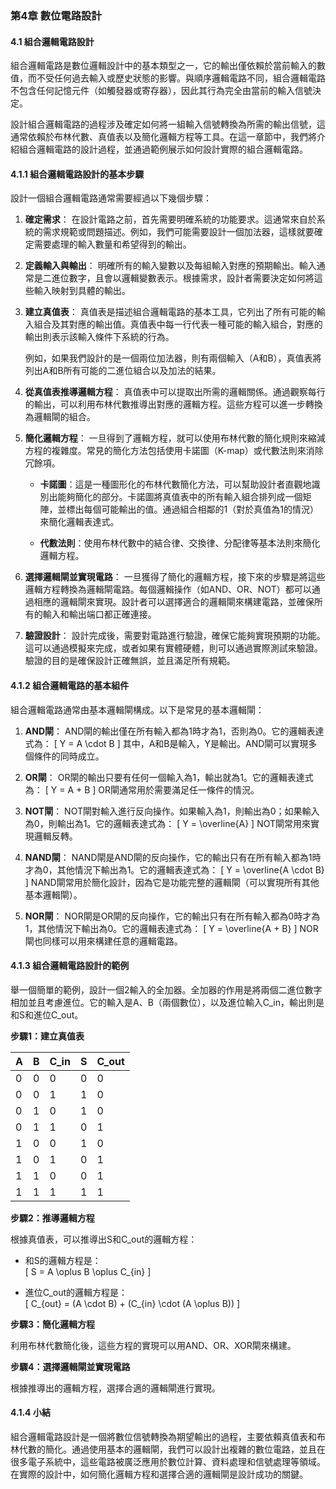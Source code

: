 ### 第4章 數位電路設計

#### 4.1 組合邏輯電路設計

組合邏輯電路是數位邏輯設計中的基本類型之一，它的輸出僅依賴於當前輸入的數值，而不受任何過去輸入或歷史狀態的影響。與順序邏輯電路不同，組合邏輯電路不包含任何記憶元件（如觸發器或寄存器），因此其行為完全由當前的輸入信號決定。

設計組合邏輯電路的過程涉及確定如何將一組輸入信號轉換為所需的輸出信號，這通常依賴於布林代數、真值表以及簡化邏輯方程等工具。在這一章節中，我們將介紹組合邏輯電路的設計過程，並通過範例展示如何設計實際的組合邏輯電路。

#### 4.1.1 組合邏輯電路設計的基本步驟

設計一個組合邏輯電路通常需要經過以下幾個步驟：

1. **確定需求**：
   在設計電路之前，首先需要明確系統的功能要求。這通常來自於系統的需求規範或問題描述。例如，我們可能需要設計一個加法器，這樣就要確定需要處理的輸入數量和希望得到的輸出。

2. **定義輸入與輸出**：
   明確所有的輸入變數以及每組輸入對應的預期輸出。輸入通常是二進位數字，且會以邏輯變數表示。根據需求，設計者需要決定如何將這些輸入映射到具體的輸出。

3. **建立真值表**：
   真值表是描述組合邏輯電路的基本工具，它列出了所有可能的輸入組合及其對應的輸出值。真值表中每一行代表一種可能的輸入組合，對應的輸出則表示該輸入條件下系統的行為。

   例如，如果我們設計的是一個兩位加法器，則有兩個輸入（A和B），真值表將列出A和B所有可能的二進位組合以及加法的結果。

4. **從真值表推導邏輯方程**：
   真值表中可以提取出所需的邏輯關係。通過觀察每行的輸出，可以利用布林代數推導出對應的邏輯方程。這些方程可以進一步轉換為邏輯閘的組合。

5. **簡化邏輯方程**：
   一旦得到了邏輯方程，就可以使用布林代數的簡化規則來縮減方程的複雜度。常見的簡化方法包括使用卡諾圖（K-map）或代數法則來消除冗餘項。

   - **卡諾圖**：這是一種圖形化的布林代數簡化方法，可以幫助設計者直觀地識別出能夠簡化的部分。卡諾圖將真值表中的所有輸入組合排列成一個矩陣，並標出每個可能輸出的值。通過組合相鄰的1（對於真值為1的情況）來簡化邏輯表達式。

   - **代數法則**：使用布林代數中的結合律、交換律、分配律等基本法則來簡化邏輯方程。

6. **選擇邏輯閘並實現電路**：
   一旦獲得了簡化的邏輯方程，接下來的步驟是將這些邏輯方程轉換為邏輯閘電路。每個邏輯操作（如AND、OR、NOT）都可以通過相應的邏輯閘來實現。設計者可以選擇適合的邏輯閘來構建電路，並確保所有的輸入和輸出端口都正確連接。

7. **驗證設計**：
   設計完成後，需要對電路進行驗證，確保它能夠實現預期的功能。這可以通過模擬來完成，或者如果有實體硬體，則可以通過實際測試來驗證。驗證的目的是確保設計正確無誤，並且滿足所有規範。

#### 4.1.2 組合邏輯電路的基本組件

組合邏輯電路通常由基本邏輯閘構成。以下是常見的基本邏輯閘：

1. **AND閘**：
   AND閘的輸出僅在所有輸入都為1時才為1，否則為0。它的邏輯表達式為：
   \[
   Y = A \cdot B
   \]
   其中，A和B是輸入，Y是輸出。AND閘可以實現多個條件的同時成立。

2. **OR閘**：
   OR閘的輸出只要有任何一個輸入為1，輸出就為1。它的邏輯表達式為：
   \[
   Y = A + B
   \]
   OR閘通常用於需要滿足任一條件的情況。

3. **NOT閘**：
   NOT閘對輸入進行反向操作。如果輸入為1，則輸出為0；如果輸入為0，則輸出為1。它的邏輯表達式為：
   \[
   Y = \overline{A}
   \]
   NOT閘常用來實現邏輯反轉。

4. **NAND閘**：
   NAND閘是AND閘的反向操作，它的輸出只有在所有輸入都為1時才為0，其他情況下輸出為1。它的邏輯表達式為：
   \[
   Y = \overline{A \cdot B}
   \]
   NAND閘常用於簡化設計，因為它是功能完整的邏輯閘（可以實現所有其他基本邏輯閘）。

5. **NOR閘**：
   NOR閘是OR閘的反向操作，它的輸出只有在所有輸入都為0時才為1，其他情況下輸出為0。它的邏輯表達式為：
   \[
   Y = \overline{A + B}
   \]
   NOR閘也同樣可以用來構建任意的邏輯電路。

#### 4.1.3 組合邏輯電路設計的範例

舉一個簡單的範例，設計一個2輸入的全加器。全加器的作用是將兩個二進位數字相加並且考慮進位。它的輸入是A、B（兩個數位），以及進位輸入C_in，輸出則是和S和進位C_out。

**步驟1：建立真值表**

| A | B | C_in | S | C_out |
|---|---|------|---|-------|
| 0 | 0 | 0    | 0 | 0     |
| 0 | 0 | 1    | 1 | 0     |
| 0 | 1 | 0    | 1 | 0     |
| 0 | 1 | 1    | 0 | 1     |
| 1 | 0 | 0    | 1 | 0     |
| 1 | 0 | 1    | 0 | 1     |
| 1 | 1 | 0    | 0 | 1     |
| 1 | 1 | 1    | 1 | 1     |

**步驟2：推導邏輯方程**

根據真值表，可以推導出S和C_out的邏輯方程：

- 和S的邏輯方程是：  
  \[
  S = A \oplus B \oplus C_{in}
  \]

- 進位C_out的邏輯方程是：  
  \[
  C_{out} = (A \cdot B) + (C_{in} \cdot (A \oplus B))
  \]

**步驟3：簡化邏輯方程**

利用布林代數簡化後，這些方程的實現可以用AND、OR、XOR閘來構建。

**步驟4：選擇邏輯閘並實現電路**

根據推導出的邏輯方程，選擇合適的邏輯閘進行實現。

#### 4.1.4 小結

組合邏輯電路設計是一個將數位信號轉換為期望輸出的過程，主要依賴真值表和布林代數的簡化。通過使用基本的邏輯閘，我們可以設計出複雜的數位電路，並且在很多電子系統中，這些電路被廣泛應用於數位計算、資料處理和信號處理等領域。在實際的設計中，如何簡化邏輯方程和選擇合適的邏輯閘是設計成功的關鍵。